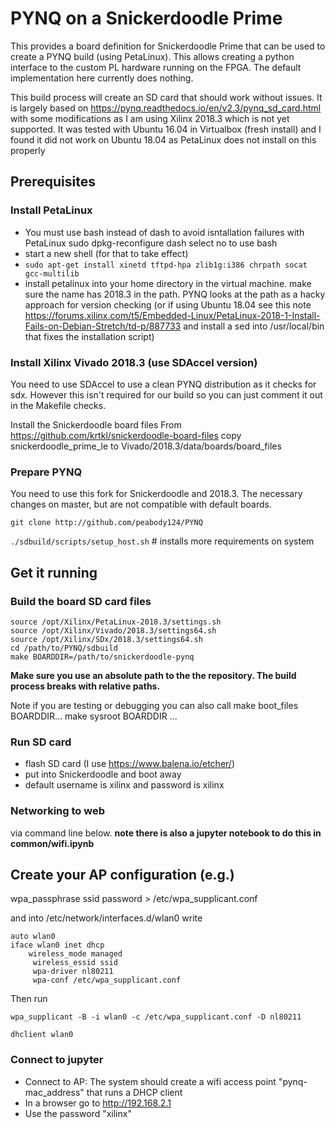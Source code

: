 # PYNQ on a Snickerdoodle Prime

This provides a board definition for Snickerdoodle Prime that can be used to create a PYNQ build (using PetaLinux). This allows creating a python interface to the custom PL hardware running on the FPGA. The default implementation here currently does nothing.

This build process will create an SD card that should work without issues. It is largely based on https://pynq.readthedocs.io/en/v2.3/pynq_sd_card.html with some modifications as I am using Xilinx 2018.3 which is not yet supported. It was tested with Ubuntu 16.04 in Virtualbox (fresh install) and I found it did not work on Ubuntu 18.04 as PetaLinux does not install on this properly

## Prerequisites
### Install PetaLinux

* You must use bash instead of dash to avoid isntallation failures with PetaLinux
    sudo dpkg-reconfigure dash
        select no to use bash
* start a new shell (for that to take effect)
* ```sudo apt-get install xinetd tftpd-hpa zlib1g:i386 chrpath socat gcc-multilib```
* install petalinux into your home directory in the virtual machine. make sure the name has 2018.3 in the path. PYNQ looks at the path as a hacky approach for version checking (or if using Ubuntu 18.04 see this note https://forums.xilinx.com/t5/Embedded-Linux/PetaLinux-2018-1-Install-Fails-on-Debian-Stretch/td-p/887733 and install a sed into /usr/local/bin that fixes the installation script)


### Install Xilinx Vivado 2018.3 (use SDAccel version)

You need to use SDAccel to use a clean PYNQ distribution as it checks for sdx. However this isn't required for our build so you can just comment it out in the Makefile checks.

Install the Snickerdoodle board files
From https://github.com/krtkl/snickerdoodle-board-files
copy snickerdoodle_prime_le to Vivado/2018.3/data/boards/board_files

### Prepare PYNQ

You need to use this fork for Snickerdoodle and 2018.3. The necessary changes on master, but are not compatible with default boards.

```git clone http://github.com/peabody124/PYNQ```

```./sdbuild/scripts/setup_host.sh```                                # installs more requirements on system

## Get it running
### Build the board SD card files

    source /opt/Xilinx/PetaLinux-2018.3/settings.sh
    source /opt/Xilinx/Vivado/2018.3/settings64.sh
    source /opt/Xilinx/SDx/2018.3/settings64.sh
    cd /path/to/PYNQ/sdbuild
    make BOARDDIR=/path/to/snickerdoodle-pynq

**Make sure you use an absolute path to the the repository. The build process breaks with relative paths.**

Note if you are testing or debugging you can also call
    make boot_files BOARDDIR...
    make sysroot BOARDDIR ...

### Run SD card
* flash SD card (I use https://www.balena.io/etcher/)
* put into Snickerdoodle and boot away
* default username is xilinx and password is xilinx

### Networking to web
via command line below. **note there is also a jupyter notebook to do this in common/wifi.ipynb**

## Create your AP configuration (e.g.)
wpa_passphrase ssid password > /etc/wpa_supplicant.conf

and into /etc/network/interfaces.d/wlan0 write
```
auto wlan0
iface wlan0 inet dhcp
    wireless_mode managed
     wireless_essid ssid
     wpa-driver nl80211
     wpa-conf /etc/wpa_supplicant.conf
```

Then run

```wpa_supplicant -B -i wlan0 -c /etc/wpa_supplicant.conf -D nl80211```

```dhclient wlan0```

### Connect to jupyter

* Connect to AP: The system should create a wifi access point "pynq-mac_address" that runs a DHCP client
* In a browser go to http://192.168.2.1
* Use the password "xilinx"

